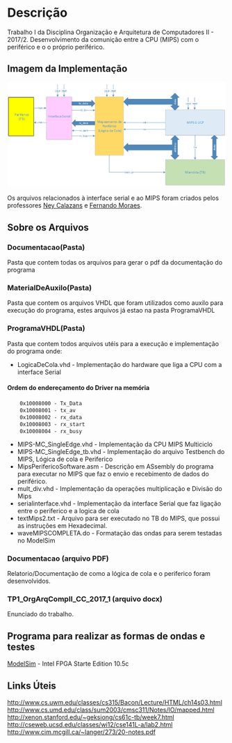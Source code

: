 # Descrição #
Trabalho I da Disciplina Organização e Arquitetura de Computadores II - 2017/2. Desenvolvimento da comunição entre a CPU (MIPS) com o periférico e o o próprio periférico.
## Imagem da Implementação ##
<p align="center">
  <img src="https://github.com/viniCerutti/T1-Organizacao-e-Arquitetura-de-Computadores-II/blob/master/Documentacao/modelagemT1.png">
</p>

Os arquivos relacionados à interface serial e ao MIPS foram criados pelos professores [Ney Calazans](http://www.inf.pucrs.br/calazans/) e [Fernando Moraes](https://www.inf.pucrs.br/moraes/).
## Sobre os Arquivos ##
 ### Documentacao(Pasta) ###
 Pasta que contem todas os arquivos para gerar o pdf da documentação do programa
 ### MaterialDeAuxilo(Pasta) ###
 Pasta que contem os arquivos VHDL que foram utilizados como auxilo para execução do programa, estes arquivos já estao na pasta ProgramaVHDL
 ### ProgramaVHDL(Pasta) ###
 Pasta que contem todos arquivos utéis para a execução e implementação do programa onde:
* LogicaDeCola.vhd - Implementação do hardware que liga a CPU com a interface Serial
#### Ordem do endereçamento do Driver na memória ####

        0x10008000 - Tx_Data
        0x10008001 - tx_av
        0x10008002 - rx_data
        0x10008003 - rx_start
        0x10008004 - rx_busy

* MIPS-MC_SingleEdge.vhd - Implementação da CPU MIPS Multiciclo
* MIPS-MC_SingleEdge_tb.vhd - Implementação do arquivo Testbench do MIPS, Lógica de cola e Periferico
* MipsPerifericoSoftware.asm - Descrição em ASsembly do programa para executar no MIPS que faz o envio e recebimento de dados do periférico.
* mult_div.vhd - Implementação da operações multiplicação e Divisão do Mips
* serialinterface.vhd - Implementação da interface Serial que faz ligação entre o periferico e a logica de cola
* textMips2.txt  - Arquivo para ser executado no TB do MIPS, que possui as instruções em Hexadecimal.
* waveMIPSCOMPLETA.do - Formatação das ondas para serem testadas no ModelSim
 ### Documentacao (arquivo PDF) ###
 Relatorio/Documentação de como a lógica de cola e o periferico foram desenvolvidos.
 ### TP1_OrgArqCompII_CC_2017_1 (arquivo docx) ###
 Enunciado do trabalho.

## Programa para realizar as formas de ondas e testes ##
[ModelSim](https://www.altera.com/products/design-software/model---simulation/modelsim-altera-software.html) - Intel FPGA Starte Edition 10.5c

## Links Úteis ##

http://www.cs.uwm.edu/classes/cs315/Bacon/Lecture/HTML/ch14s03.html<br/>
http://www.cs.umd.edu/class/sum2003/cmsc311/Notes/IO/mapped.html<br/>
http://xenon.stanford.edu/~geksiong/cs61c-tb/week7.html<br/>
http://cseweb.ucsd.edu/classes/wi12/cse141L-a/lab2.html<br/>
http://www.cim.mcgill.ca/~langer/273/20-notes.pdf<br/>
